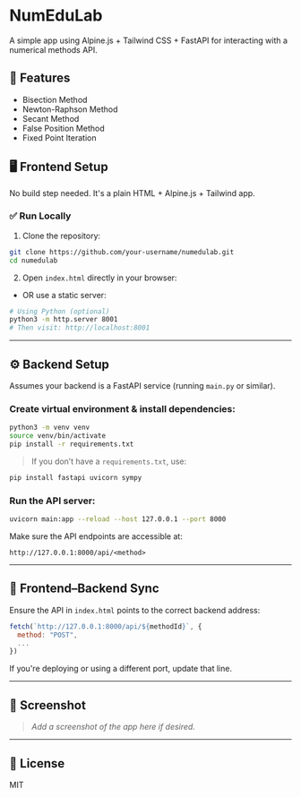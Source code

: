 # NumEduLab

A simple  app using Alpine.js + Tailwind CSS + FastAPI for interacting with a numerical methods API.

## 🧠 Features

- Bisection Method
- Newton-Raphson Method
- Secant Method
- False Position Method
- Fixed Point Iteration

## 🖥 Frontend Setup

No build step needed. It's a plain HTML + Alpine.js + Tailwind app.

### ✅ Run Locally

1. Clone the repository:

```bash
git clone https://github.com/your-username/numedulab.git
cd numedulab
```

2. Open `index.html` directly in your browser:
- OR use a static server:

```bash
# Using Python (optional)
python3 -m http.server 8001
# Then visit: http://localhost:8001
```

---

## ⚙️ Backend Setup

Assumes your backend is a FastAPI service (running `main.py` or similar).

### Create virtual environment & install dependencies:

```bash
python3 -m venv venv
source venv/bin/activate
pip install -r requirements.txt
```

> If you don’t have a `requirements.txt`, use:

```bash
pip install fastapi uvicorn sympy
```

### Run the API server:

```bash
uvicorn main:app --reload --host 127.0.0.1 --port 8000
```

Make sure the API endpoints are accessible at:
```
http://127.0.0.1:8000/api/<method>
```

---

## 🔁 Frontend–Backend Sync

Ensure the API in `index.html` points to the correct backend address:

```js
fetch(`http://127.0.0.1:8000/api/${methodId}`, {
  method: "POST",
  ...
})
```

If you're deploying or using a different port, update that line.

---

## 📸 Screenshot

> _Add a screenshot of the app here if desired._

---

## 📄 License

MIT
